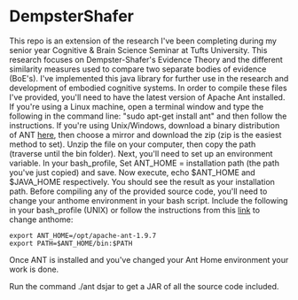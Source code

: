 # DempsterShafer

This repo is an extension of the research I've been completing during my senior year Cognitive & Brain Science Seminar at Tufts University. This research focuses on Dempster-Shafer's Evidence Theory and the different similarity measures used to compare two separate bodies of evidence (BoE's). I've implemented this java library for further use in the research and development of embodied cognitive systems. In order to compile these files I've provided, you'll need to have the latest version of Apache Ant installed. 
  If you're using a Linux machine, open a terminal window and type the following in the command line: "sudo apt-get install ant" and then follow the instructions. 
  If you're using Unix/Windows, download a binary distribution of ANT [here](http://ant.apache.org/bindownload.cgi), then choose a mirror and download the zip (zip is the easiest method to set). 
  Unzip the file on your computer, then copy the path (traverse until the bin folder). 
  Next, you'll need to set up an environment variable. 
    In your bash_profile, Set ANT_HOME = installation path (the path you've just copied) and save. 
    Now execute, echo $ANT_HOME and $JAVA_HOME respectively. You should see the result as your installation path. 
    Before compiling any of the provided source code, you'll need to change your anthome environment in your bash script. 
Include the following in your bash_profile (UNIX) or follow the instructions from this [link](https://docs.oracle.com/cd/E19316-01/820-7054/gicjc/index.html) to change anthome: 

```
export ANT_HOME=/opt/apache-ant-1.9.7
export PATH=$ANT_HOME/bin:$PATH
```
Once ANT is installed and you've changed your Ant Home environment your work is done.

Run the command ./ant dsjar to get a JAR of all the source code included. 
